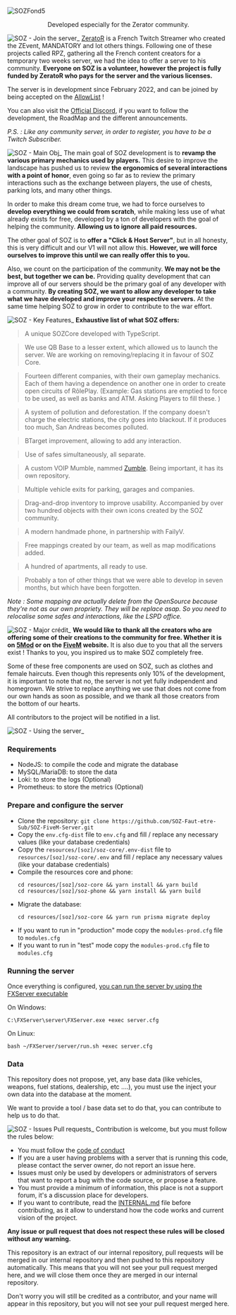 ![SOZFond5](https://user-images.githubusercontent.com/104008465/206195637-86e4b31b-146c-44b5-b0e9-05b245faeb61.png)

<p align="center">
Developed especially for the Zerator community.
</p>

![SOZ - Join the server_](https://user-images.githubusercontent.com/104008465/206221735-bd60fab7-3d0a-4844-b07f-245ee932adbc.png)
[ZeratoR](https://www.twitch.tv/zerator) is a French Twitch Streamer who created the ZEvent, MANDATORY and lot others things. Following one of these projects called RPZ, gathering all the French content creators for a temporary two weeks server, we had the idea to offer a server to his community. **Everyone on SOZ is a volunteer, however the project is fully funded by ZeratoR who pays for the server and the various licenses.**

The server is in development since February 2022, and can be joined by being accepted on the [AllowList](https://soz.zerator.com/) ! 

You can also visit the [Official Discord](https://discord.gg/soz-pas-soz), if you want to follow the development, the RoadMap and the different announcements.

*P.S. : Like any community server, in order to register, you have to be a Twitch Subscriber.*

![SOZ - Main Obj_](https://user-images.githubusercontent.com/104008465/206219720-ee131373-9da1-4ae6-90cd-9972f97a54f8.png)
The main goal of SOZ development is to **revamp the various primary mechanics used by players.** This desire to improve the landscape has pushed us to review **the ergonomics of several interactions with a point of honor**, even going so far as to review the primary interactions such as the exchange between players, the use of chests, parking lots, and many other things.

In order to make this dream come true, we had to force ourselves to **develop everything we could from scratch**, while making less use of what already exists for free, developed by a ton of developers with the goal of helping the community. **Allowing us to ignore all paid resources.**

The other goal of SOZ is to **offer a "Click & Host Server"**, but in all honesty, this is very difficult and our V1 will not allow this. **However, we will force ourselves to improve this until we can really offer this to you.**

Also, we count on the participation of the community. **We may not be the best, but together we can be.** Providing quality development that can improve all of our servers should be the primary goal of any developer with a community. **By creating SOZ, we want to allow any developer to take what we have developed and improve your respective servers.** At the same time helping SOZ to grow in order to contribute to the war effort.

![SOZ - Key Features_](https://user-images.githubusercontent.com/104008465/206219700-a8de93a5-8d79-4b03-aba8-fec8d237bcc4.png)
**Exhaustive list of what SOZ offers:**
> A unique SOZCore developed with TypeScript.

> We use QB Base to a lesser extent, which allowed us to launch the server. We are working on removing/replacing it in favour of SOZ Core.

> Fourteen different companies, with their own gameplay mechanics. Each of them having a dependence on another one in order to create open circuits of RôlePlay. (Example: Gas stations are emptied to force to be used, as well as banks and ATM. Asking Players to fill these. )

> A system of pollution and deforestation. If the company doesn't charge the electric stations, the city goes into blackout. If it produces too much, San Andreas becomes polluted.

> BTarget improvement, allowing to add any interaction.

> Use of safes simultaneously, all separate. 

> A custom VOIP Mumble, nammed [Zumble](https://github.com/SOZ-Faut-etre-Sub/ZUMBLE). Being important, it has its own repository.

> Multiple vehicle exits for parking, garages and companies.

> Drag-and-drop inventory to improve usability. Accompanied by over two hundred objects with their own icons created by the SOZ community.

> A modern handmade phone, in partnership with FailyV.

> Free mappings created by our team, as well as map modifications added.

> A hundred of apartments, all ready to use.

> Probably a ton of other things that we were able to develop in seven months, but which have been forgotten.

*Note : Some mapping are actually delete from the OpenSource because they're not as our own propriety. They will be replace asap. So you need to relocalise some safes and interactions, like the LSPD office.*

![SOZ - Major crédit_](https://user-images.githubusercontent.com/104008465/206219769-003fa5c9-bf78-4458-9543-fd9b415bfb9d.png)
**We would like to thank all the creators who are offering some of their creations to the community for free. Whether it is on [5Mod](https://fr.gta5-mods.com/) or on the [FiveM](https://forum.cfx.re/c/development/releases/7/l/latest) website.** It is also due to you that all the servers exist ! Thanks to you, you inspired us to make SOZ completely free.

Some of these free components are used on SOZ, such as clothes and female haircuts. Even though this represents only 10% of the development, it is important to note that no, the server is not yet fully independent and homegrown. We strive to replace anything we use that does not come from our own hands as soon as possible, and we thank all those creators from the bottom of our hearts.

All contributors to the project will be notified in a list.

![SOZ - Using the server_](https://user-images.githubusercontent.com/104008465/206203151-701a8669-b4dc-479c-978a-8498b8c6129d.png)

### Requirements
 * NodeJS: to compile the code and migrate the database
 * MySQL/MariaDB: to store the data
 * Loki: to store the logs (Optional)
 * Prometheus: to store the metrics (Optional)

### Prepare and configure the server
 * Clone the repository: `git clone https://github.com/SOZ-Faut-etre-Sub/SOZ-FiveM-Server.git`
 * Copy the `env.cfg-dist` file to `env.cfg` and fill / replace any necessary values (like your database credentials)
 * Copy the `resources/[soz]/soz-core/.env-dist` file to `resources/[soz]/soz-core/.env` and fill / replace any necessary values (like your database credentials)
 * Compile the resources core and phone:
   ```
   cd resources/[soz]/soz-core && yarn install && yarn build
   cd resources/[soz]/soz-phone && yarn install && yarn build
   ```
 * Migrate the database:
   ```
   cd resources/[soz]/soz-core && yarn run prisma migrate deploy
   ```
 * If you want to run in "production" mode copy the `modules-prod.cfg` file to `modules.cfg`
 * If you want to run in "test" mode copy the `modules-prod.cfg` file to `modules.cfg`

### Running the server
Once everything is configured, [you can run the server by using the FXServer executable](https://docs.fivem.net/docs/server-manual/setting-up-a-server-vanilla/)

On Windows:
```
C:\FXServer\server\FXServer.exe +exec server.cfg
```

On Linux:
```
bash ~/FXServer/server/run.sh +exec server.cfg
```

### Data
This repository does not propose, yet, any base data (like vehicles, weapons, fuel stations, dealership, etc ....), you must use the inject your own data into
the database at the moment.

We want to provide a tool / base data set to do that, you can contribute to help us to do that.

![SOZ - Issues   Pull requests_](https://user-images.githubusercontent.com/104008465/206208630-bf79fd74-d6e8-4b67-821d-dd3080306b8e.png)
Contribution is welcome, but you must follow the rules below:

* You must follow the [code of conduct](CODE_OF_CONDUCT.md)
* If you are a user having problems with a server that is running this code, please contact the server owner, do not report an issue here.
* Issues must only be used by developers or administrators of servers that want to report a bug with the code source, or propose a feature.
* You must provide a minimum of information, this place is not a support forum, it's a discussion place for developers.
* If you want to contribute, read the [INTERNAL.md](INTERNAL.md) file before contributing, as it allow to understand how the code works and current vision of the project.

**Any issue or pull request that does not respect these rules will be closed without any warning.**

This repository is an extract of our internal repository, pull requests will be merged in our internal repository and then pushed to this repository automatically.
This means that you will not see your pull request merged here, and we will close them once they are merged in our internal repository.

Don't worry you will still be credited as a contributor, and your name will appear in this repository, but you will not see your pull request merged here.
